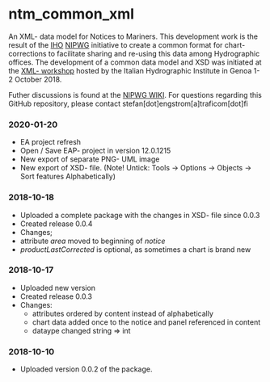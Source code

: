 # ntm_common_xml
An XML- data model for Notices to Mariners. This development work is the result of the [IHO](http://www.iho.int) [NIPWG](https://www.iho.int/srv1/index.php?option=com_content&view=article&id=628&Itemid=980&lang=en) initiative to create a common format for chart-corrections to facilitate sharing and re-using this data among Hydrographic offices. 
The development of a common data model and XSD was initiated at the [XML- workshop](https://www.iho.int/mtg_docs/com_wg/NIPWG/WorkshopXMLNtM2018/WorkshopXMLNtM2018Docs.html) hosted by the Italian Hydrographic Institute in Genoa 1-2 October 2018.

Futher discussions is found at the [NIPWG WIKI](http://wp12183585.server-he.de/npubwiki/wiki/index.php/NtM_Chart-correction_XML).
For questions regarding this GitHub repository, please contact stefan[dot]engstrom[a]traficom[dot]fi

### 2020-01-20
  * EA project refresh
  * Open / Save EAP- project in version 12.0.1215
  * New export of separate PNG- UML image
  * New export of XSD- file. (Note! Untick: Tools -> Options -> Objects -> Sort features Alphabetically)
  

### 2018-10-18
  * Uploaded a complete package with the changes in XSD- file since 0.0.3
   * Created release 0.0.4
  * Changes;
   * attribute *area* moved to beginning of *notice*
   * *productLastCorrected* is optional, as sometimes a chart is brand new
  
### 2018-10-17
  * Uploaded new version
  * Created release 0.0.3
  * Changes: 
    * attributes ordered by content instead of alphabetically
    * chart data added once to the notice and panel referenced in content
    * <producingAgencyS62/> dataype changed string => int

### 2018-10-10
  * Uploaded version 0.0.2 of the package.
